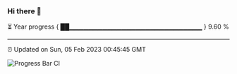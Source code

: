 ### Hi there 👋

⏳ Year progress { ██▁▁▁▁▁▁▁▁▁▁▁▁▁▁▁▁▁▁▁▁▁▁▁▁▁▁▁▁ } 9.60 %

---

⏰ Updated on Sun, 05 Feb 2023 00:45:45 GMT

![Progress Bar CI](https://github.com/Shyam-Makwana/GitHub-Actions-Demo/workflows/Progress%20Bar%20CI/badge.svg)
